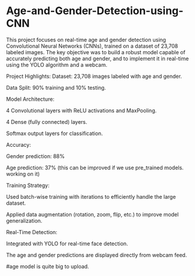 # Age-and-Gender-Detection-using-CNN
This project focuses on real-time age and gender detection using Convolutional Neural Networks (CNNs), trained on a dataset of 23,708 labeled images. The key objective was to build a robust model capable of accurately predicting both age and gender, and to implement it in real-time using the YOLO algorithm and a webcam.

Project Highlights:
Dataset: 23,708 images labeled with age and gender.

Data Split: 90% training and 10% testing.

Model Architecture:

4 Convolutional layers with ReLU activations and MaxPooling.

4 Dense (fully connected) layers.

Softmax output layers for classification.

Accuracy:

Gender prediction: 88%

Age prediction: 37% (this can be improved if we use pre_trained models. working on it)

Training Strategy:

Used batch-wise training with iterations to efficiently handle the large dataset.

Applied data augmentation (rotation, zoom, flip, etc.) to improve model generalization.

Real-Time Detection:

Integrated with YOLO for real-time face detection.

The age and gender predictions are displayed directly from webcam feed.



#age model is quite big to upload.
